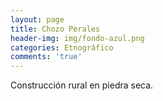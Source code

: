 ```yaml
---
layout: page
title: Chozo Perales
header-img: img/fondo-azul.png
categories: Etnográfico
comments: 'true'
---
```



Construcción rural en piedra seca.

<div class="photos">
</div>
